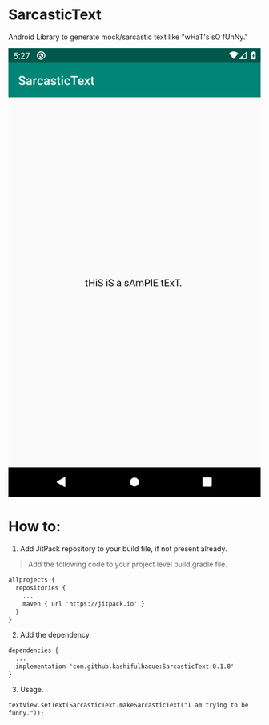 # SarcasticText

Android Library to generate mock/sarcastic text like "wHaT's sO fUnNy."

![SarcasticText](https://github.com/kashifulhaque/SarcasticText/raw/master/app/screen.png)

# How to:

1. Add JitPack repository to your build file, if not present already.
> Add the following code to your project level build.gradle file.

```
allprojects {
  repositories {
    ...
    maven { url 'https://jitpack.io' }
  }
}
```

2. Add the dependency.

```
dependencies {
  ...
  implementation 'com.github.kashifulhaque:SarcasticText:0.1.0'
}
```

3. Usage.

```
textView.setText(SarcasticText.makeSarcasticText("I am trying to be funny."));
```
